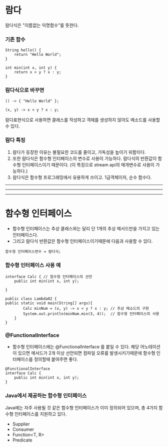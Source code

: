 # 람다
람다식은 "이름없는 익명함수"를 뜻한다.

### 기존 함수 
```
String hello() {
    return "Hello World"; 
}
```

```
int min(int x, int y) {
    return x < y ? x : y;
}
```

### 람다식으로 바꾸면
```
() -> { "Hello World" };
```

```
(x, y) -> x < y ? x : y;
```

람다표현식으로 사용하면 클래스를 작성하고 객체를 생성하지 않아도 메소드를 사용할 수 있다.

### 람다 특징
1. 람다가 등장한 이유는 불필요한 코드를 줄이고, 가독성을 높이기 위함이다.
2. 또한 람다식은 함수형 인터페이스의 변수로 사용이 가능하다. 람다식의 반환값이 함수형 인터페이스이기 때문이다. (이 특징으로 stream api의 매개변수로 사용이 가능하다.)
3. 람다식은 함수형 프로그래밍에서 유용하게 쓰이고. 1급객체이자, 순수 함수다.

---
---
---

# 함수형 인터페이스
- 함수형 인터페이스는 추상 클래스와는 달리 단 1개의 추상 메서드만을 가지고 있는 인터페이스다. 
- 그리고 람다식 반환값은 함수형 인터페이스이기때문에 다음과 사용할 수 있다.
```
함수형 인터페이스변수 = 람다식;
```

### 함수형 인터페이스 사용 예
```
interface Calc { // 함수형 인터페이스의 선언
    public int min(int x, int y);

}

public class Lambda02 {
public static void main(String[] args){
        Calc minNum = (x, y) -> x < y ? x : y; // 추상 메소드의 구현
        System.out.println(minNum.min(3, 4));  // 함수형 인터페이스의 사용
    }
}
```

### @FunctionalInterface
- 함수형 인터페이스에는 @FunctionalInterface 를 붙일 수 있다. 해당 어노테이션이 있으면 메서드가 2개 이상 선언되면 컴파일 오류를 발생시키기때문에
함수형 인터페이스를 정의할때 붙여주면 좋다.

```
@FunctionalInterface
interface Calc { 
    public int min(int x, int y);
}
```

### Java에서 제공하는 함수형 인터페이스
Java에는 자주 사용될 것 같은 함수형 인터페이스가 이미 정의되어 있으며, 총 4가지 함수형 인터페이스를 지원하고 있다.

- Supplier<T>
- Consumer<T>
- Function<T, R>
- Predicate<T>

